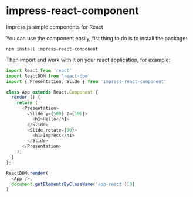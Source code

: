 # impress-react-component
Impress.js simple components for React

You can use the component easily,
fist thing to do is to install the package:
```shell
npm install impress-react-component
```

Then import and work with it on your react application, for example:
```javascript
import React from 'react'
import ReactDOM from 'react-dom'
import { Presentation, Slide } from 'impress-react-component'

class App extends React.Component {
  render () {
    return (
      <Presentation>
        <Slide y={500} z={100}>
          <h1>Hello</h1>
        </Slide>
        <Slide rotate={90}>
          <h1>Impress</h1>
        </Slide>
      </Presentation>
    );
  }
};

ReactDOM.render(
  <App />,
  document.getElementsByClassName('app-react')[0]
)
```
